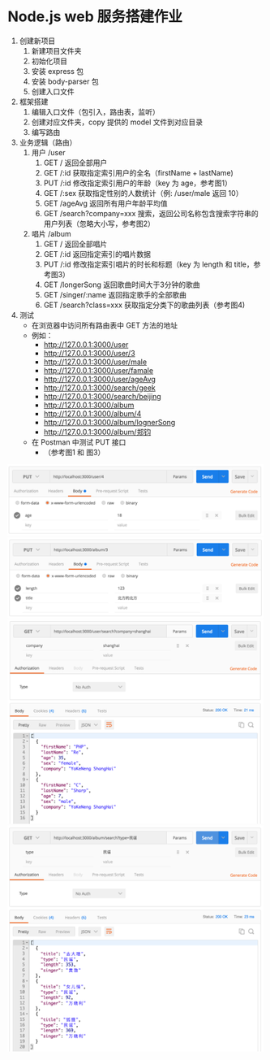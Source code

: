 # Node.js web 服务搭建作业

1. 创建新项目
    1. 新建项目文件夹
    1. 初始化项目
    1. 安装 express 包
    1. 安装 body-parser 包
    1. 创建入口文件
1. 框架搭建
    1. 编辑入口文件（包引入，路由表，监听）
    1. 创建对应文件夹，copy 提供的 model 文件到对应目录
    1. 编写路由
1. 业务逻辑（路由）
    1. 用户 /user
        1. GET      /                       返回全部用户
        1. GET      /:id                    获取指定索引用户的全名（firstName + lastName)
        1. PUT      /:id                    修改指定索引用户的年龄（key 为 age，参考图1）
        1. GET      /:sex                   获取指定性别的人数统计（例: /user/male 返回 10）
        1. GET      /ageAvg                 返回所有用户年龄平均值
        1. GET      /search?company=xxx     搜索，返回公司名称包含搜索字符串的用户列表（忽略大小写，参考图2）
    1. 唱片 /album
        1. GET      /                       返回全部唱片
        1. GET      /:id                    返回指定索引的唱片数据
        1. PUT      /:id                    修改指定索引唱片的时长和标题（key 为 length 和 title，参考图3）
        1. GET      /longerSong             返回歌曲时间大于3分钟的歌曲
        1. GET      /singer/:name           返回指定歌手的全部歌曲
        1. GET      /search?class=xxx       获取指定分类下的歌曲列表（参考图4)
1. 测试
    - 在浏览器中访问所有路由表中 GET 方法的地址
    - 例如：
        - http://127.0.0.1:3000/user
        - http://127.0.0.1:3000/user/3
        - http://127.0.0.1:3000/user/male
        - http://127.0.0.1:3000/user/famale
        - http://127.0.0.1:3000/user/ageAvg
        - http://127.0.0.1:3000/search/geek
        - http://127.0.0.1:3000/search/beijing
        - http://127.0.0.1:3000/album
        - http://127.0.0.1:3000/album/4
        - http://127.0.0.1:3000/album/lognerSong
        - http://127.0.0.1:3000/album/郑钧
    - 在 Postman 中测试 PUT 接口
        - （参考图1 和 图3）

![图1](images/user-put.png)
![图2](images/album-put.png)
![图3](images/user-search.png)
![图4](images/album-search.png)
